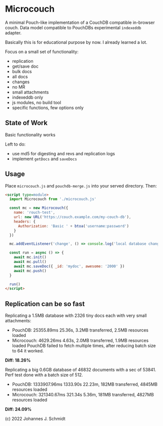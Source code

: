 # Microcouch
A minimal Pouch-like implementation of a CouchDB compatible in-browser couch. Data model compatible to PouchDBs experimental `indexeddb` adapter.

Basically this is for educational purpose by now. I already learned a lot.

Focus on a small set of functionality:
* replication
* get/save doc
* bulk docs
* all docs
* changes
* no MR
* small attachments
* indexeddb only
* js modules, no build tool
* specific functions, few options only


## State of Work
Basic functionality works

Left to do:
* use md5 for digesting and revs and replication logs
* implement `getDocs` and `saveDocs`

## Usage
Place `microcouch.js` and `pouchdb-merge.js` into your served directory. Then:

```html
<script type=module>
  import Microcouch from './microcouch.js'

  const mc = new Microcouch({
    name: 'rouch-test',
    url: new URL('https://couch.example.com/my-couch-db'),
    headers: {
      Authorization: 'Basic ' + btoa('username:password')
    }
  })

  mc.addEventListener('change', () => console.log('local database changed'))

  const run = async () => {
    await mc.init()
    await mc.pull()
    await mc.saveDoc({ _id: 'mydoc', awesome: '2000' })
    await mc.push()
  }

  run()
</script>
```

## Replication can be so fast

Replicating a 1.5MB database with 2326 tiny docs each with very small attachments:
* PouchDB: 25355.89ms 25.36s, 3.2MB transferred, 2.5MB resources loaded
* Microcouch: 4629.26ms 4.63s, 2.0MB transferred, 1.9MB resources loaded
PouchDB failed to fetch multiple times, after reducing batch size to 64 it worked.

**Diff: 18.26%**

Replicating a big 0.6GB database of 46832 documents with a sec of 53841. Perf test done with a batch size of 512.
* PouchDB:   1333907.96ms 1333.90s 22.23m, 182MB transferred, 4845MB resources loaded 
* Microcouch: 321340.67ms  321.34s  5.36m, 181MB transferred, 4827MB resources loaded

**Diff: 24.09%**

(c) 2022 Johannes J. Schmidt
